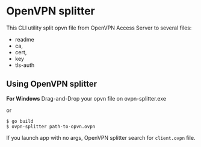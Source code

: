 # OpenVPN splitter

This CLI utility split opvn file from OpenVPN Access Server to several files:

- readme
- ca, 
- cert, 
- key
- tls-auth

## Using OpenVPN splitter

**For Windows**
Drag-and-Drop your opvn file on ovpn-splitter.exe

or

``` shell
$ go build
$ ovpn-splitter path-to-opvn.ovpn
```

If you launch app with no args, OpenVPN splitter search for `client.ovpn` file.
